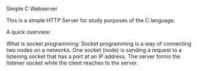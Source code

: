 Simple C Webserver

This is a simple HTTP Server for study purposes of the C language.

A quick overview:

What is socket programming:
Socket programming is a way of connecting two nodes on a networks.
One socket (node) is sending a request to a listening socket that has a port at an IP address.
The server forms the listener socket while the client reaches to the server.
